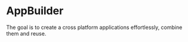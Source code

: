 # AppBuilder
 
The goal is to create a cross platform applications effortlessly, combine them and reuse.

